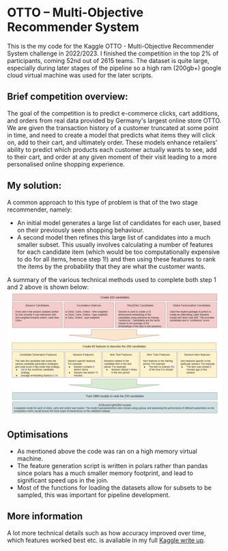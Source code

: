 # OTTO – Multi-Objective Recommender System
This is the my code for the Kaggle OTTO - Multi-Objective Recommender System challenge in 2022/2023. I finished the competition in the top 2% of participants, coming 52nd out of 2615 teams. The dataset is quite large, especially during later stages of the pipeline so a high ram (200gb+) google cloud virtual machine was used for the later scripts. 

## Brief competition overview: 
The goal of the competition is to predict e-commerce clicks, cart additions, and orders from real data provided by Germany's largest online store OTTO. We are given the transaction history of a customer truncated at some point in time, and need to create a model that predicts what items they will click on, add to their cart, and ultimately order. These models enhance retailers' ability to predict which products each customer actually wants to see, add to their cart, and order at any given moment of their visit leading to a more personalised online shopping experience. 

## My solution:
A common approach to this type of problem is that of the two stage recommender, namely:
- An initial model generates a large list of candidates for each user, based on their previously seen shopping behaviour. 
- A second model then refines this large list of candidates into a much smaller subset. This usually involves calculating a number of features for each candidate item (which would be too computationally expensive to do for all items, hence step 1!) and then using these features to rank the items by the probability that they are what the customer wants. 

A summary of the various technical methods used to complete both step 1 and 2 above is shown below: 
![plot](/docs/pipeline_outline.PNG)

## Optimisations 
- As mentioned above the code was ran on a high memory virtual machine. 
- The feature generation script is written in polars rather than pandas since polars has a much smaller memory footprint, and lead to significant speed ups in the join. 
- Most of the functions for loading the datasets allow for subsets to be sampled, this was important for pipeline development. 

## More information
A lot more technical details such as how accuracy improved over time, which features worked best etc. is avaliable in my full [Kaggle write up](https://pages.github.com/).
